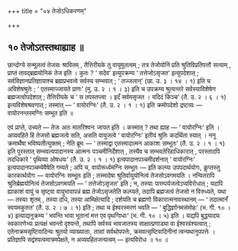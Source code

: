 +++
title = "०४ तेजोऽधिकरणम्"

+++

## १० तेजोऽतस्तथाह्याह ॥

छान्दोग्ये सन्मूलत्वं तेजसः श्रावितम् , तैत्तिरीयके तु वायुमूलत्वम् ; तत्र तेजोयोनिं प्रति श्रुतिविप्रतिपत्तौ सत्याम् , प्राप्तं तावद्ब्रह्मयोनिकं तेज इति । कुतः ? ‘ सदेव’ इत्युपक्रम्य ‘ तत्तेजोऽसृजत’ इत्युपदेशात् ; सर्वविज्ञानप्रतिज्ञायाश्च ब्रह्मप्रभवत्वे सर्वस्य सम्भवात् ; ‘ तज्जलान्’ (छा. उ. ३ । १४ । १) इति च अविशेषश्रुतेः ; ‘ एतस्माज्जायते प्राणः’ (मु. उ. २ । १ । ३) इति च उपक्रम्य श्रुत्यन्तरे सर्वस्याविशेषेण ब्रह्मजत्वोपदेशात् ; तैत्तिरीयके च ‘ स तपस्तप्त्वा । इदँ सर्वमसृजत । यदिदं किञ्च’ (तै. उ. २ । ६ । १) इत्यविशेषश्रवणात् ; तस्मात् — ‘ वायोरग्निः’ (तै. उ. २ । १ । १) इति क्रमोपदेशो द्रष्टव्यः — वायोरनन्तरमग्निः सम्भूत इति ॥

एवं प्राप्ते, उच्यते — तेजः अतः मातरिश्वनः जायत इति । कस्मात् ? तथा ह्याह — ‘ वायोरग्निः’ इति । अव्यवहिते हि तेजसो ब्रह्मजत्वे सति, असति वायुजत्वे ‘ वायोरग्निः’ इतीयं श्रुतिः कदर्थिता स्यात् । ननु क्रमार्थैषा भविष्यतीत्युक्तम् ; नेति ब्रूमः — ‘ तस्माद्वा एतस्मादात्मन आकाशः सम्भूतः’ (तै. उ. २ । १ । १) इति पुरस्तात् सम्भवत्यपादानस्य आत्मनः पञ्चमीनिर्देशात् , तस्यैव च सम्भवतेरिहाधिकारात् , परस्तादपि तदधिकारे ‘ पृथिव्या ओषधयः’ (तै. उ. २ । १ । १) इत्यपादानपञ्चमीदर्शनात् ‘ वायोरग्निः’ इत्यपादानपञ्चम्येवैषेति गम्यते ; अपि च, वायोरूर्ध्वमग्निः सम्भूतः — इति कल्प्यः उपपदार्थयोगः, कॢप्तस्तु कारकार्थयोगः — वायोरग्निः सम्भूतः इति ; तस्मादेषा श्रुतिर्वायुयोनित्वं तेजसोऽवगमयति । नन्वितरापि श्रुतिर्ब्रह्मयोनित्वं तेजसोऽवगमयति — ‘ तत्तेजोऽसृजत’ इति ; न, तस्याः पारम्पर्यजत्वेऽप्यविरोधात् ; यदापि ह्याकाशं वायुं च सृष्ट्वा वायुभावापन्नं ब्रह्म तेजोऽसृजतेति कल्प्यते, तदापि ब्रह्मजत्वं तेजसो न विरुध्यते, यथा — तस्याः शृतम् , तस्या दधि, तस्या आमिक्षेत्यादि ; दर्शयति च ब्रह्मणो विकारात्मनावस्थानम् — ‘ तदात्मानँ स्वयमकुरुत’ (तै. उ. २ । ७ । १) इति ; तथा च ईश्वरस्मरणं भवति — ‘ बुद्धिर्ज्ञानमसंमोहः’ (भ. गी. १० । ४) इत्याद्यनुक्रम्य ‘ भवन्ति भावा भूतानां मत्त एव पृथग्विधाः’ (भ. गी. १० । ५) इति । यद्यपि बुद्ध्यादयः स्वकारणेभ्यः प्रत्यक्षं भवन्तो दृश्यन्ते, तथापि सर्वस्य भावजातस्य साक्षात्प्रणाड्या वा ईश्वरवंश्यत्वात् ; एतेनाक्रमसृष्टिवादिन्यः श्रुतयो व्याख्याताः, तासां सर्वथोपपत्तेः, क्रमवत्सृष्टिवादिनीनां त्वन्यथानुपपत्तेः । प्रतिज्ञापि सद्वंश्यत्वमात्रमपेक्षते, न अव्यवहितजन्यत्वम् — इत्यविरोधः ॥ १० ॥
